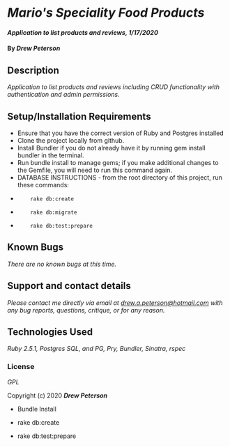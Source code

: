 # _Mario's Speciality Food Products_

#### _Application to list products and reviews, 1/17/2020_

#### By _**Drew Peterson**_

## Description

_Application to list products and reviews including CRUD functionality with authentication and admin permissions._

## Setup/Installation Requirements

* Ensure that you have the correct version of Ruby and Postgres installed
* Clone the project locally from github.
* Install Bundler if you do not already have it by running gem install bundler in the terminal.
* Run bundle install to manage gems; if you make additional changes to the Gemfile, you will need to run this command again.
* DATABASE INSTRUCTIONS - from the root directory of this project, run these commands:
*         rake db:create
*         rake db:migrate
*         rake db:test:prepare




## Known Bugs

_There are no known bugs at this time._

## Support and contact details

_Please contact me directly via email at drew.a.peterson@hotmail.com with any bug reports, questions, critique, or for any reason._

## Technologies Used

_Ruby 2.5.1, Postgres SQL, and PG, Pry, Bundler, Sinatra, rspec_

### License

*GPL*



Copyright (c) 2020 **_Drew Peterson_**

* Bundle Install

* rake db:create

* rake db:test:prepare
